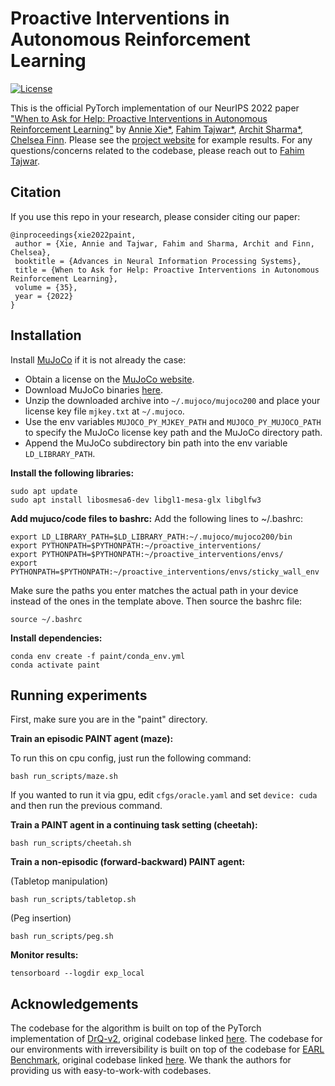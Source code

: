 # Proactive Interventions in Autonomous Reinforcement Learning

[![License](https://img.shields.io/badge/license-MIT-blue.svg)](https://github.com/rlworkgroup/metaworld/blob/master/LICENSE)

This is the official PyTorch implementation of our NeurIPS 2022 paper ["When to Ask for Help: Proactive Interventions in Autonomous Reinforcement Learning"](https://arxiv.org/abs/2210.10765) by [Annie Xie*](https://anxie.github.io/), [Fahim Tajwar*](https://tajwarfahim.github.io/), [Archit Sharma*](https://architsharma97.github.io/), [Chelsea Finn](https://ai.stanford.edu/~cbfinn/). Please see the [project website](https://sites.google.com/view/proactive-interventions) for example results. For any questions/concerns related to the codebase, please reach out to [Fahim Tajwar](mailto:tajwarfahim932@gmail.com).

## Citation

If you use this repo in your research, please consider citing our paper:

```
@inproceedings{xie2022paint,
 author = {Xie, Annie and Tajwar, Fahim and Sharma, Archit and Finn, Chelsea},
 booktitle = {Advances in Neural Information Processing Systems},
 title = {When to Ask for Help: Proactive Interventions in Autonomous Reinforcement Learning},
 volume = {35},
 year = {2022}
}
```

## Installation

Install [MuJoCo](http://www.mujoco.org/) if it is not already the case:

* Obtain a license on the [MuJoCo website](https://www.roboti.us/license.html).
* Download MuJoCo binaries [here](https://www.roboti.us/index.html).
* Unzip the downloaded archive into `~/.mujoco/mujoco200` and place your license key file `mjkey.txt` at `~/.mujoco`.
* Use the env variables `MUJOCO_PY_MJKEY_PATH` and `MUJOCO_PY_MUJOCO_PATH` to specify the MuJoCo license key path and the MuJoCo directory path.
* Append the MuJoCo subdirectory bin path into the env variable `LD_LIBRARY_PATH`.

**Install the following libraries:**

```
sudo apt update
sudo apt install libosmesa6-dev libgl1-mesa-glx libglfw3
```

**Add mujuco/code files to bashrc:**
Add the following lines to ~/.bashrc:

```
export LD_LIBRARY_PATH=$LD_LIBRARY_PATH:~/.mujoco/mujoco200/bin
export PYTHONPATH=$PYTHONPATH:~/proactive_interventions/
export PYTHONPATH=$PYTHONPATH:~/proactive_interventions/envs/
export PYTHONPATH=$PYTHONPATH:~/proactive_interventions/envs/sticky_wall_env
```

Make sure the paths you enter matches the actual path in your device instead of the ones in the template above. Then source the bashrc file:

```
source ~/.bashrc
```

**Install dependencies:**

```
conda env create -f paint/conda_env.yml
conda activate paint
```

## Running experiments

First, make sure you are in the "paint" directory.

**Train an episodic PAINT agent (maze):**

To run this on cpu config, just run the following command:

```
bash run_scripts/maze.sh
```

If you wanted to run it via gpu, edit `cfgs/oracle.yaml` and set `device: cuda` and then run the previous command.

**Train a PAINT agent in a continuing task setting (cheetah):**

```
bash run_scripts/cheetah.sh
```

**Train a non-episodic (forward-backward) PAINT agent:**

(Tabletop manipulation)

```
bash run_scripts/tabletop.sh
```

(Peg insertion)

```
bash run_scripts/peg.sh
```

**Monitor results:**

```
tensorboard --logdir exp_local
```

## Acknowledgements

The codebase for the algorithm is built on top of the PyTorch implementation of [DrQ-v2](https://arxiv.org/abs/2107.09645), original codebase linked [here](https://github.com/facebookresearch/drqv2). The codebase for our environments with irreversibility is built on top of the codebase for [EARL Benchmark](https://arxiv.org/abs/2112.09605), original codebase linked [here](https://github.com/architsharma97/earl_benchmark). We thank the authors for providing us with easy-to-work-with codebases.
